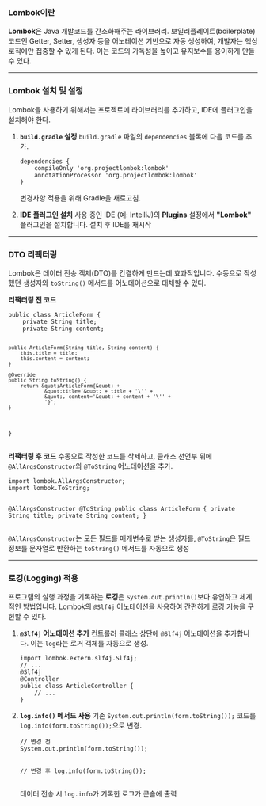 <h3 id="lombok이란"><strong>Lombok이란</strong></h3>
<p><strong>Lombok</strong>은 Java 개발코드를 간소화해주는 라이브러리. 보일러플레이트(boilerplate) 코드인 Getter, Setter, 생성자 등을 어노테이션 기반으로 자동 생성하여, 개발자는 핵심 로직에만 집중할 수 있게 된다. 이는 코드의 가독성을 높이고 유지보수를 용이하게 만들수 있다.</p>
<hr />
<h3 id="lombok-설치-및-설정"><strong>Lombok 설치 및 설정</strong></h3>
<p>Lombok을 사용하기 위해서는 프로젝트에 라이브러리를 추가하고, IDE에 플러그인을 설치해야 한다.</p>
<ol>
<li><p><strong><code>build.gradle</code> 설정</strong>
<code>build.gradle</code> 파일의 <code>dependencies</code> 블록에 다음 코드를 추가.</p>
<pre><code class="language-groovy">dependencies {
    compileOnly 'org.projectlombok:lombok'
    annotationProcessor 'org.projectlombok:lombok'
}</code></pre>
<p>변경사항 적용을 위해 Gradle을 새로고침.</p>
</li>
<li><p><strong>IDE 플러그인 설치</strong>
사용 중인 IDE (예: IntelliJ)의 <strong>Plugins</strong> 설정에서 <strong>&quot;Lombok&quot;</strong> 플러그인을 설치합니다. 설치 후 IDE를 재시작</p>
</li>
</ol>
<hr />
<h3 id="dto-리팩터링"><strong>DTO 리팩터링</strong></h3>
<p>Lombok은 데이터 전송 객체(DTO)를 간결하게 만드는데 효과적입니다. 수동으로 작성했던 생성자와 <code>toString()</code> 메서드를 어노테이션으로 대체할 수 있다.</p>
<p><strong>리팩터링 전 코드</strong></p>
<pre><code class="language-java">public class ArticleForm {
    private String title;
    private String content;

    public ArticleForm(String title, String content) {
        this.title = title;
        this.content = content;
    }

    @Override
    public String toString() {
        return &quot;ArticleForm{&quot; +
                &quot;title='&quot; + title + '\'' +
                &quot;, content='&quot; + content + '\'' +
                '}';
    }
}</code></pre>
<p><strong>리팩터링 후 코드</strong>
수동으로 작성한 코드를 삭제하고, 클래스 선언부 위에 <code>@AllArgsConstructor</code>와 <code>@ToString</code> 어노테이션을 추가.</p>
<pre><code class="language-java">import lombok.AllArgsConstructor;
import lombok.ToString;

@AllArgsConstructor
@ToString
public class ArticleForm {
    private String title;
    private String content;
}</code></pre>
<p><code>@AllArgsConstructor</code>는 모든 필드를 매개변수로 받는 생성자를, <code>@ToString</code>은 필드 정보를 문자열로 반환하는 <code>toString()</code> 메서드를 자동으로 생성</p>
<hr />
<h3 id="로깅logging-적용"><strong>로깅(Logging) 적용</strong></h3>
<p>프로그램의 실행 과정을 기록하는 <strong>로깅</strong>은 <code>System.out.println()</code>보다 유연하고 체계적인 방법입니다. Lombok의 <code>@Slf4j</code> 어노테이션을 사용하여 간편하게 로깅 기능을 구현할 수 있다.</p>
<ol>
<li><p><strong><code>@Slf4j</code> 어노테이션 추가</strong>
컨트롤러 클래스 상단에 <code>@Slf4j</code> 어노테이션을 추가합니다. 이는 <code>log</code>라는 로거 객체를 자동으로 생성.</p>
<pre><code class="language-java">import lombok.extern.slf4j.Slf4j;
// ...
@Slf4j
@Controller
public class ArticleController {
    // ...
}</code></pre>
</li>
<li><p><strong><code>log.info()</code> 메서드 사용</strong>
기존 <code>System.out.println(form.toString());</code> 코드를 <code>log.info(form.toString());</code>으로 변경.</p>
<pre><code class="language-java">// 변경 전
System.out.println(form.toString());

// 변경 후
log.info(form.toString());</code></pre>
<p>데이터 전송 시 <code>log.info</code>가 기록한 로그가 콘솔에 출력<img alt="" src="https://velog.velcdn.com/images/kdhun-0814/post/fa3216c7-d04e-4d05-9153-7da21a845935/image.webp" /></p>
</li>
</ol>